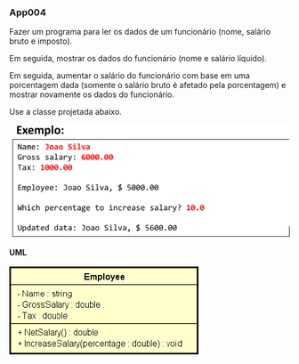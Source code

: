 ### App004

Fazer um programa para ler os dados de um funcionário (nome, salário bruto e imposto).

Em seguida, mostrar os dados do funcionário (nome e salário líquido).

Em seguida, aumentar o salário do funcionário com base em uma porcentagem dada (somente o salário bruto é afetado pela porcentagem) e mostrar novamente os dados do funcionário.

Use a classe projetada abaixo.

![](../assets/139a83d846de603744a59c5edefde25eefaa1acb.png)

**UML**

![](../assets/a5aa3ae7217aea53f909055a8f0688c0f02af2b8.png)
